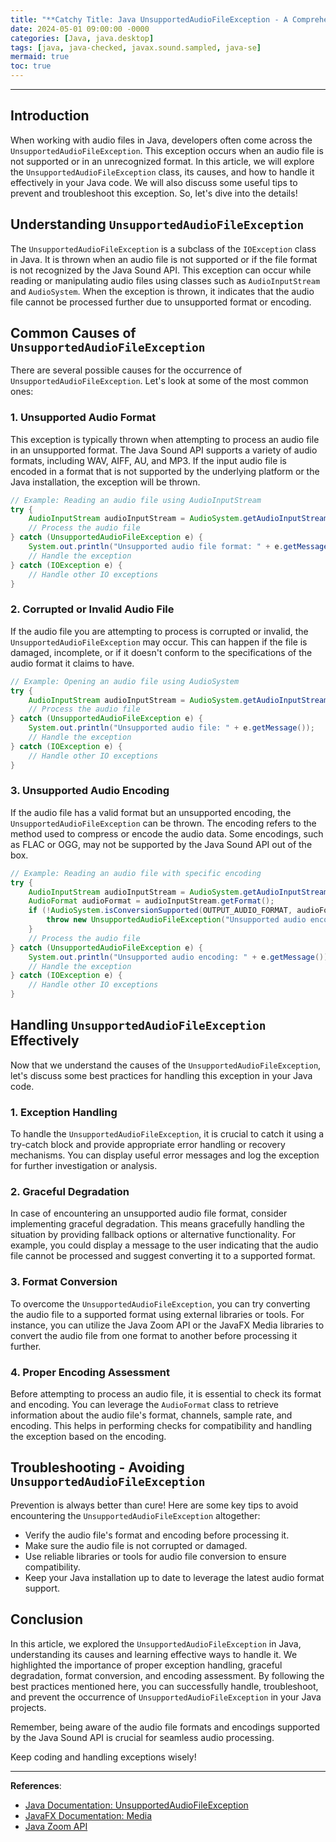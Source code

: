 ```yaml
---
title: "**Catchy Title: Java UnsupportedAudioFileException - A Comprehensive Guide**"
date: 2024-05-01 09:00:00 -0000
categories: [Java, java.desktop]
tags: [java, java-checked, javax.sound.sampled, java-se]
mermaid: true
toc: true
---
```



---

## Introduction

When working with audio files in Java, developers often come across the `UnsupportedAudioFileException`. This exception occurs when an audio file is not supported or in an unrecognized format. In this article, we will explore the `UnsupportedAudioFileException` class, its causes, and how to handle it effectively in your Java code. We will also discuss some useful tips to prevent and troubleshoot this exception. So, let's dive into the details!

## Understanding `UnsupportedAudioFileException`

The `UnsupportedAudioFileException` is a subclass of the `IOException` class in Java. It is thrown when an audio file is not supported or if the file format is not recognized by the Java Sound API. This exception can occur while reading or manipulating audio files using classes such as `AudioInputStream` and `AudioSystem`. When the exception is thrown, it indicates that the audio file cannot be processed further due to unsupported format or encoding.

## Common Causes of `UnsupportedAudioFileException`

There are several possible causes for the occurrence of `UnsupportedAudioFileException`. Let's look at some of the most common ones:

### 1. Unsupported Audio Format

This exception is typically thrown when attempting to process an audio file in an unsupported format. The Java Sound API supports a variety of audio formats, including WAV, AIFF, AU, and MP3. If the input audio file is encoded in a format that is not supported by the underlying platform or the Java installation, the exception will be thrown.

```java
// Example: Reading an audio file using AudioInputStream
try {
    AudioInputStream audioInputStream = AudioSystem.getAudioInputStream(file);
    // Process the audio file
} catch (UnsupportedAudioFileException e) {
    System.out.println("Unsupported audio file format: " + e.getMessage());
    // Handle the exception
} catch (IOException e) {
    // Handle other IO exceptions
}
```

### 2. Corrupted or Invalid Audio File

If the audio file you are attempting to process is corrupted or invalid, the `UnsupportedAudioFileException` may occur. This can happen if the file is damaged, incomplete, or if it doesn't conform to the specifications of the audio format it claims to have.

```java
// Example: Opening an audio file using AudioSystem
try {
    AudioInputStream audioInputStream = AudioSystem.getAudioInputStream(file);
    // Process the audio file
} catch (UnsupportedAudioFileException e) {
    System.out.println("Unsupported audio file: " + e.getMessage());
    // Handle the exception
} catch (IOException e) {
    // Handle other IO exceptions
}
```

### 3. Unsupported Audio Encoding

If the audio file has a valid format but an unsupported encoding, the `UnsupportedAudioFileException` can be thrown. The encoding refers to the method used to compress or encode the audio data. Some encodings, such as FLAC or OGG, may not be supported by the Java Sound API out of the box.

```java
// Example: Reading an audio file with specific encoding
try {
    AudioInputStream audioInputStream = AudioSystem.getAudioInputStream(file);
    AudioFormat audioFormat = audioInputStream.getFormat();
    if (!AudioSystem.isConversionSupported(OUTPUT_AUDIO_FORMAT, audioFormat)) {
        throw new UnsupportedAudioFileException("Unsupported audio encoding");
    }
    // Process the audio file
} catch (UnsupportedAudioFileException e) {
    System.out.println("Unsupported audio encoding: " + e.getMessage());
    // Handle the exception
} catch (IOException e) {
    // Handle other IO exceptions
}
```

## Handling `UnsupportedAudioFileException` Effectively

Now that we understand the causes of the `UnsupportedAudioFileException`, let's discuss some best practices for handling this exception in your Java code.

### 1. Exception Handling

To handle the `UnsupportedAudioFileException`, it is crucial to catch it using a try-catch block and provide appropriate error handling or recovery mechanisms. You can display useful error messages and log the exception for further investigation or analysis.

### 2. Graceful Degradation

In case of encountering an unsupported audio file format, consider implementing graceful degradation. This means gracefully handling the situation by providing fallback options or alternative functionality. For example, you could display a message to the user indicating that the audio file cannot be processed and suggest converting it to a supported format.

### 3. Format Conversion

To overcome the `UnsupportedAudioFileException`, you can try converting the audio file to a supported format using external libraries or tools. For instance, you can utilize the Java Zoom API or the JavaFX Media libraries to convert the audio file from one format to another before processing it further.

### 4. Proper Encoding Assessment

Before attempting to process an audio file, it is essential to check its format and encoding. You can leverage the `AudioFormat` class to retrieve information about the audio file's format, channels, sample rate, and encoding. This helps in performing checks for compatibility and handling the exception based on the encoding.

## Troubleshooting - Avoiding `UnsupportedAudioFileException`

Prevention is always better than cure! Here are some key tips to avoid encountering the `UnsupportedAudioFileException` altogether:

- Verify the audio file's format and encoding before processing it.
- Make sure the audio file is not corrupted or damaged.
- Use reliable libraries or tools for audio file conversion to ensure compatibility.
- Keep your Java installation up to date to leverage the latest audio format support.

## Conclusion

In this article, we explored the `UnsupportedAudioFileException` in Java, understanding its causes and learning effective ways to handle it. We highlighted the importance of proper exception handling, graceful degradation, format conversion, and encoding assessment. By following the best practices mentioned here, you can successfully handle, troubleshoot, and prevent the occurrence of `UnsupportedAudioFileException` in your Java projects.

Remember, being aware of the audio file formats and encodings supported by the Java Sound API is crucial for seamless audio processing.

Keep coding and handling exceptions wisely!

---

**References**:
- [Java Documentation: UnsupportedAudioFileException](https://docs.oracle.com/en/java/javase/17/docs/api/java.desktop/javax/sound/sampled/UnsupportedAudioFileException.html)
- [JavaFX Documentation: Media](https://openjfx.io/javadoc/17/javafx.media/javafx/scene/media/package-summary.html)
- [Java Zoom API](https://www.javazoom.net/)